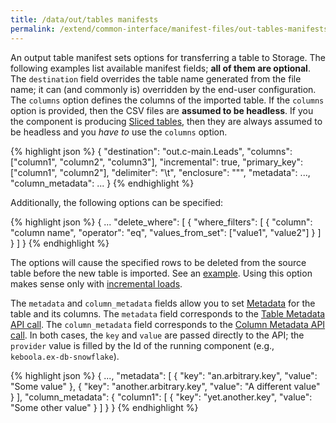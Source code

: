 ```yaml
---
title: /data/out/tables manifests
permalink: /extend/common-interface/manifest-files/out-tables-manifests/
---
```


An output table manifest sets options for transferring a table to Storage. The following examples list available
manifest fields; **all of them are optional**. The `destination` field overrides the table name generated
from the file name; it can (and commonly is) overridden by the end-user configuration. The `columns` option defines
the columns of the imported table. If the `columns` option is provided, then the CSV files are **assumed to be headless**.
If you the component is producing [Sliced tables](/extend/common-interface/folders/#sliced-tables), then they are always
assumed to be headless and you *have to* use the `columns` option.

{% highlight json %}
{
  "destination": "out.c-main.Leads",
  "columns": ["column1", "column2", "column3"],
  "incremental": true,
  "primary_key": ["column1", "column2"],
  "delimiter": "\t",
  "enclosure": "\"",
  "metadata": ...,
  "column_metadata": ...
}
{% endhighlight %}

Additionally, the following options can be specified:

{% highlight json %}
{
  ...
  "delete_where": [
    {
      "where_filters": [
        {
          "column": "column name",
          "operator": "eq",
          "values_from_set": ["value1", "value2"]
        }
      ]
    }
  ]
}
{% endhighlight %}

The options will cause the specified rows to be deleted from the source table before the new
table is imported. See an [example](/extend/common-interface/config-file/#output-mapping---delete-rows).
Using this option makes sense only with [incremental loads](/extend/generic-extractor/incremental/).

The `metadata` and `column_metadata` fields allow you to set
[Metadata](https://keboola.docs.apiary.io/#reference/metadata) for the table and its columns.
The `metadata` field corresponds to the [Table Metadata API call](https://keboola.docs.apiary.io/#reference/metadata/table-metadata/create-or-update).
The `column_metadata` field corresponds to the [Column Metadata API call](https://keboola.docs.apiary.io/#reference/metadata/column-metadata/create-or-update).
In both cases, the `key` and `value` are passed directly to the API; the `provider` value is
filled by the Id of the running component (e.g., `keboola.ex-db-snowflake`).

{% highlight json %}
{
  ...,
  "metadata": [
    {
      "key": "an.arbitrary.key",
      "value": "Some value"
    },
    {
      "key": "another.arbitrary.key",
      "value": "A different value"
    }
  ],
  "column_metadata": {
    "column1": [
      {
        "key": "yet.another.key",
        "value": "Some other value"
      }
    ]
  }
}
{% endhighlight %}
